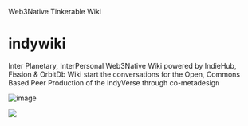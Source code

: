 Web3Native Tinkerable Wiki

# indywiki
Inter Planetary, InterPersonal Web3Native Wiki powered by IndieHub, Fission & OrbitDb Wiki
start the conversations for the Open, Commons Based Peer Production of the IndyVerse through co-metadesign


![image](https://user-images.githubusercontent.com/1477865/110227363-07a25380-7ef8-11eb-84ca-d7d91f298d80.png)



![](https://ipfs.runfission.com/ipfs/bafybeibf37grrz3izay4otrsn6qxt5rxjnml5axtmws3w6u3xxevg55b44/p/icons/indywiki.png)
